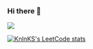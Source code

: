 ### Hi there 👋
![](https://leetcard.jacoblin.cool/madhavgiga1?ext=contest)

[![KnlnKS's LeetCode stats](https://leetcode-stats-six.vercel.app/?username=madhavgiga1)](https://github.com/KnlnKS/leetcode-stats)
<!--
**Madhavgiga1/Madhavgiga1** is a ✨ _special_ ✨ repository because its `README.md` (this file) appears on your GitHub profile.

    
-->
